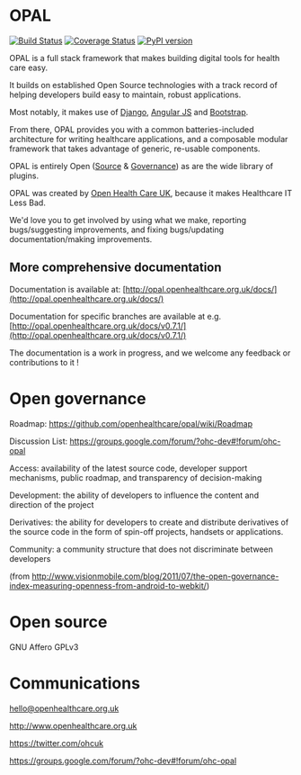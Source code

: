 OPAL
====

[![Build Status](https://travis-ci.org/openhealthcare/opal.svg?branch=v0.8.0)](https://travis-ci.org/openhealthcare/opal)
[![Coverage Status](https://coveralls.io/repos/github/openhealthcare/opal/badge.svg?branch=v0.8.0)](https://coveralls.io/github/openhealthcare/opal?branch=v0.8.0)
[![PyPI version](https://badge.fury.io/py/opal.svg)](https://badge.fury.io/py/opal)

OPAL is a full stack framework that makes building digital tools for health care easy.

It builds on established Open Source technologies with a track record of helping developers
build easy to maintain, robust applications.

Most notably, it makes use of [Django](https://djangoproject.com/), [Angular JS](https://angularjs.org/)
and [Bootstrap](http://getbootstrap.com/).

From there, OPAL provides you with a common batteries-included architecture for writing healthcare
applications, and a composable modular framework that takes advantage of generic, re-usable components.

OPAL is entirely Open ([Source](https://github.com/openhealthcare/opal) &
[Governance](https://github.com/openhealthcare/opal/issues)) as are the wide library of plugins.

OPAL was created by [Open Health Care UK](http://openhealthcare.org.uk), because it makes Healthcare IT Less Bad.

We'd love you to get involved by using what we make, reporting bugs/suggesting improvements, and fixing bugs/updating documentation/making improvements.

## More comprehensive documentation

Documentation is available at: [http://opal.openhealthcare.org.uk/docs/](http://opal.openhealthcare.org.uk/docs/)

Documentation for specific branches are available at e.g. [http://opal.openhealthcare.org.uk/docs/v0.7.1/](http://opal.openhealthcare.org.uk/docs/v0.7.1/)

The documentation is a work in progress, and we welcome any feedback or contributions to it !


Open governance
===============

Roadmap: https://github.com/openhealthcare/opal/wiki/Roadmap

Discussion List: https://groups.google.com/forum/?ohc-dev#!forum/ohc-opal

Access: availability of the latest source code, developer
support mechanisms, public roadmap, and transparency of
decision-making

Development: the ability of developers to influence the content
and direction of the project

Derivatives: the ability for developers to create and distribute
derivatives of the source code in the form of spin-off projects,
handsets or applications.

Community: a community structure that does not discriminate
between developers

(from http://www.visionmobile.com/blog/2011/07/the-open-governance-index-measuring-openness-from-android-to-webkit/)

Open source
======
GNU Affero GPLv3

Communications
======
hello@openhealthcare.org.uk

http://www.openhealthcare.org.uk

https://twitter.com/ohcuk

https://groups.google.com/forum/?ohc-dev#!forum/ohc-opal
